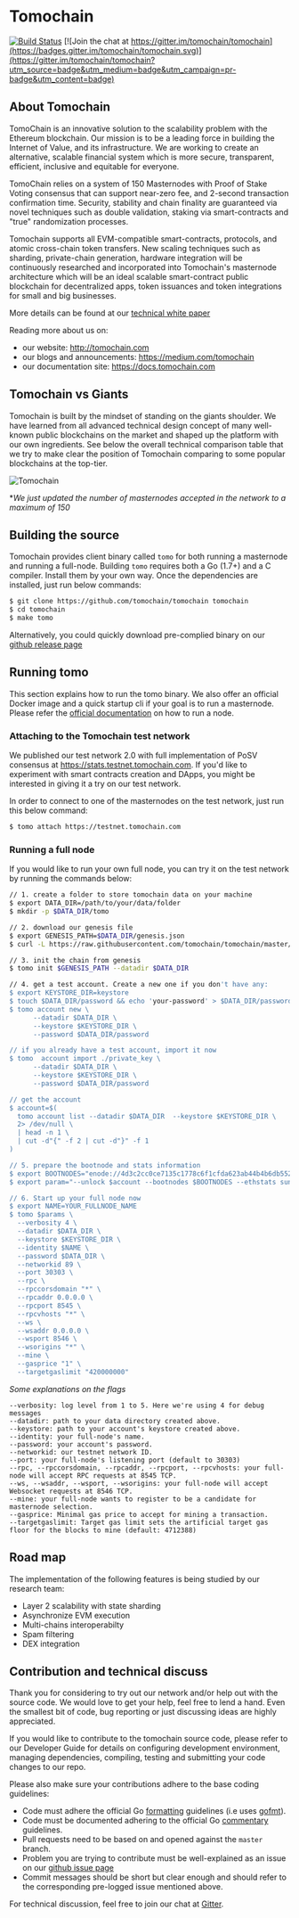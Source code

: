 # Tomochain

[![Build Status](https://travis-ci.org/tomochain/tomochain.svg?branch=master)](https://travis-ci.org/tomochain/tomochain) [![Join the chat at https://gitter.im/tomochain/tomochain](https://badges.gitter.im/tomochain/tomochain.svg)](https://gitter.im/tomochain/tomochain?utm_source=badge&utm_medium=badge&utm_campaign=pr-badge&utm_content=badge)

## About Tomochain

TomoChain is an innovative solution to the scalability problem with the Ethereum blockchain.
Our mission is to be a leading force in building the Internet of Value, and its infrastructure.
We are working to create an alternative, scalable financial system which is more secure, transparent, efficient, inclusive and equitable for everyone.

TomoChain relies on a system of 150 Masternodes with Proof of Stake Voting consensus that can support near-zero fee, and 2-second transaction confirmation time.
Security, stability and chain finality are guaranteed via novel techniques such as double validation, staking via smart-contracts and "true" randomization processes.

Tomochain supports all EVM-compatible smart-contracts, protocols, and atomic cross-chain token transfers.
New scaling techniques such as sharding, private-chain generation, hardware integration will be continuously researched and incorporated into Tomochain's masternode architecture which will be an ideal scalable smart-contract public blockchain for decentralized apps, token issuances and token integrations for small and big businesses.

More details can be found at our [technical white paper](https://tomochain.com/docs/technical-whitepaper---1.0.pdf)

Reading more about us on:

- our website: http://tomochain.com
- our blogs and announcements: https://medium.com/tomochain
- our documentation site: https://docs.tomochain.com

## Tomochain vs Giants

Tomochain is built by the mindset of standing on the giants shoulder.
We have learned from all advanced technical design concept of many well-known public blockchains on the market and shaped up the platform with our own ingredients.
See below the overall technical comparison table that we try to make clear the position of Tomochain comparing to some popular blockchains at the top-tier.

![Tomochain](https://cdn-images-1.medium.com/max/1600/1*LkiIWFHPXh-0Whv3Hm1yMQ.png)

**We just updated the number of masternodes accepted in the network to a maximum of 150*

## Building the source

Tomochain provides client binary called `tomo` for both running a masternode and running a full-node.
Building `tomo` requires both a Go (1.7+) and a C compiler.
Install them by your own way. Once the dependencies are installed, just run below commands:

```bash
$ git clone https://github.com/tomochain/tomochain tomochain
$ cd tomochain
$ make tomo
```

Alternatively, you could quickly download pre-complied binary on our [github release page](https://github.com/tomochain/tomochain/releases)

## Running tomo

This section explains how to run the tomo binary.
We also offer an official Docker image and a quick startup cli if your goal is to run a masternode.
Please refer the [official documentation](https://docs.tomochain.com/get-started/run-node/) on how to run a node.

### Attaching to the Tomochain test network

We published our test network 2.0 with full implementation of PoSV consensus at https://stats.testnet.tomochain.com.
If you'd like to experiment with smart contracts creation and DApps, you might be interested in giving it a try on our test network.

In order to connect to one of the masternodes on the test network, just run this below command:

```bash
$ tomo attach https://testnet.tomochain.com
```

### Running a full node

If you would like to run your own full node, you can try it on the test network by running the commands below:

```bash
// 1. create a folder to store tomochain data on your machine
$ export DATA_DIR=/path/to/your/data/folder
$ mkdir -p $DATA_DIR/tomo

// 2. download our genesis file
$ export GENESIS_PATH=$DATA_DIR/genesis.json
$ curl -L https://raw.githubusercontent.com/tomochain/tomochain/master/genesis/testnet.json -o $GENESIS_PATH

// 3. init the chain from genesis
$ tomo init $GENESIS_PATH --datadir $DATA_DIR

// 4. get a test account. Create a new one if you don't have any:
$ export KEYSTORE_DIR=keystore
$ touch $DATA_DIR/password && echo 'your-password' > $DATA_DIR/password
$ tomo account new \
      --datadir $DATA_DIR \
      --keystore $KEYSTORE_DIR \
      --password $DATA_DIR/password

// if you already have a test account, import it now
$ tomo  account import ./private_key \
      --datadir $DATA_DIR \
      --keystore $KEYSTORE_DIR \
      --password $DATA_DIR/password

// get the account
$ account=$(
  tomo account list --datadir $DATA_DIR  --keystore $KEYSTORE_DIR \
  2> /dev/null \
  | head -n 1 \
  | cut -d"{" -f 2 | cut -d"}" -f 1
)

// 5. prepare the bootnode and stats information
$ export BOOTNODES="enode://4d3c2cc0ce7135c1778c6f1cfda623ab44b4b6db55289543d48ecfde7d7111fd420c42174a9f2fea511a04cf6eac4ec69b4456bfaaae0e5bd236107d3172b013@52.221.28.223:30301,enode://298780104303fcdb37a84c5702ebd9ec660971629f68a933fd91f7350c54eea0e294b0857f1fd2e8dba2869fcc36b83e6de553c386cf4ff26f19672955d9f312@13.251.101.216:30301,enode://46dba3a8721c589bede3c134d755eb1a38ae7c5a4c69249b8317c55adc8d46a369f98b06514ecec4b4ff150712085176818d18f59a9e6311a52dbe68cff5b2ae@13.250.94.232:30301"
$ export param="--unlock $account --bootnodes $BOOTNODES --ethstats sun:anna-coal-flee-carrie-zip-hhhh-tarry-laue-felon-rhine@stats.testnet.tomochain.com:443"

// 6. Start up your full node now
$ export NAME=YOUR_FULLNODE_NAME
$ tomo $params \
  --verbosity 4 \
  --datadir $DATA_DIR \
  --keystore $KEYSTORE_DIR \
  --identity $NAME \
  --password $DATA_DIR \
  --networkid 89 \
  --port 30303 \
  --rpc \
  --rpccorsdomain "*" \
  --rpcaddr 0.0.0.0 \
  --rpcport 8545 \
  --rpcvhosts "*" \
  --ws \
  --wsaddr 0.0.0.0 \
  --wsport 8546 \
  --wsorigins "*" \
  --mine \
  --gasprice "1" \
  --targetgaslimit "420000000"
```

*Some explanations on the flags*

```
--verbosity: log level from 1 to 5. Here we're using 4 for debug messages
--datadir: path to your data directory created above.
--keystore: path to your account's keystore created above.
--identity: your full-node's name.
--password: your account's password.
--networkid: our testnet network ID.
--port: your full-node's listening port (default to 30303)
--rpc, --rpccorsdomain, --rpcaddr, --rpcport, --rpcvhosts: your full-node will accept RPC requests at 8545 TCP.
--ws, --wsaddr, --wsport, --wsorigins: your full-node will accept Websocket requests at 8546 TCP.
--mine: your full-node wants to register to be a candidate for masternode selection.
--gasprice: Minimal gas price to accept for mining a transaction.
--targetgaslimit: Target gas limit sets the artificial target gas floor for the blocks to mine (default: 4712388)
```

## Road map

The implementation of the following features is being studied by our research team:

- Layer 2 scalability with state sharding
- Asynchronize EVM execution
- Multi-chains interoperabilty
- Spam filtering
- DEX integration

## Contribution and technical discuss

Thank you for considering to try out our network and/or help out with the source code.
We would love to get your help, feel free to lend a hand.
Even the smallest bit of code, bug reporting or just discussing ideas are highly appreciated.

If you would like to contribute to the tomochain source code, please refer to our Developer Guide for details on configuring development environment, managing dependencies, compiling, testing and submitting your code changes to our repo.

Please also make sure your contributions adhere to the base coding guidelines:

- Code must adhere the official Go [formatting](https://golang.org/doc/effective_go.html#formatting) guidelines (i.e uses [gofmt](https://golang.org/cmd/gofmt/)).
- Code must be documented adhering to the official Go [commentary](https://golang.org/doc/effective_go.html#commentary) guidelines.
- Pull requests need to be based on and opened against the `master` branch.
- Problem you are trying to contribute must be well-explained as an issue on our [github issue page](https://github.com/tomochain/tomochain/issues)
- Commit messages should be short but clear enough and should refer to the corresponding pre-logged issue mentioned above.

For technical discussion, feel free to join our chat at [Gitter](https://gitter.im/tomochain/tomochain).
